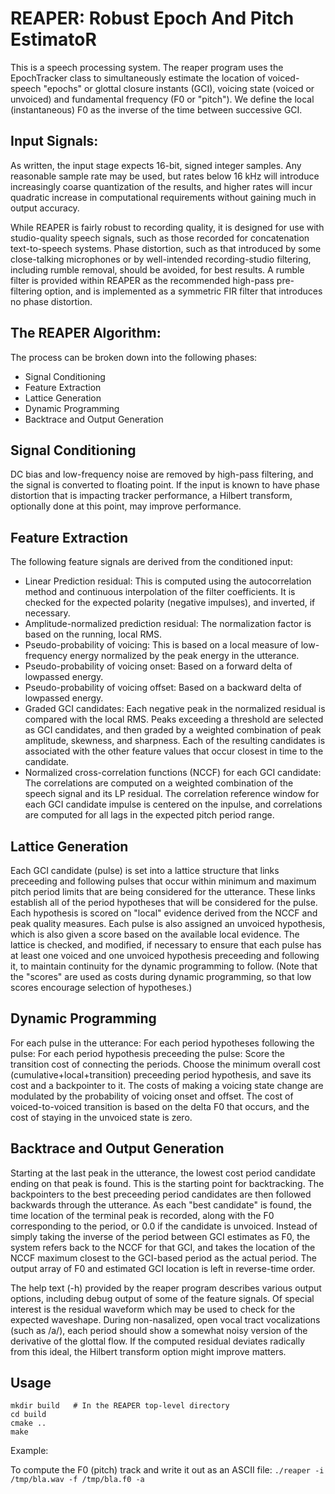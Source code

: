 # REAPER: Robust Epoch And Pitch EstimatoR

This is a speech processing system.  The reaper program uses the
EpochTracker class to simultaneously estimate the location of
voiced-speech "epochs" or glottal closure instants (GCI), voicing
state (voiced or unvoiced) and fundamental frequency (F0 or "pitch").
We define the local (instantaneous) F0 as the inverse of the time
between successive GCI.


## Input Signals:

As written, the input stage expects 16-bit, signed integer samples.
Any reasonable sample rate may be used, but rates below 16 kHz will
introduce increasingly coarse quantization of the results, and higher
rates will incur quadratic increase in computational requirements
without gaining much in output accuracy.

While REAPER is fairly robust to recording quality, it is designed for
use with studio-quality speech signals, such as those recorded for
concatenation text-to-speech systems.  Phase distortion, such as that
introduced by some close-talking microphones or by well-intended
recording-studio filtering, including rumble removal, should be
avoided, for best results.  A rumble filter is provided within REAPER
as the recommended high-pass pre-filtering option, and is implemented
as a symmetric FIR filter that introduces no phase distortion.


## The REAPER Algorithm:

The process can be broken down into the following phases:
* Signal Conditioning
* Feature Extraction
* Lattice Generation
* Dynamic Programming
* Backtrace and Output Generation


## Signal Conditioning

DC bias and low-frequency noise are removed by high-pass filtering,
and the signal is converted to floating point.  If the input is known
to have phase distortion that is impacting tracker performance, a
Hilbert transform, optionally done at this point, may improve
performance.


## Feature Extraction

The following feature signals are derived from the conditioned input:
* Linear Prediction residual:
  This is computed using the autocorrelation method and continuous
  interpolation of the filter coefficients.  It is checked for the
  expected polarity (negative impulses), and inverted, if necessary.
* Amplitude-normalized prediction residual:
  The normalization factor is based on the running, local RMS.
* Pseudo-probability of voicing:
  This is based on a local measure of low-frequency energy normalized
  by the peak energy in the utterance.
* Pseudo-probability of voicing onset:
  Based on a forward delta of lowpassed energy.
* Pseudo-probability of voicing offset:
  Based on a backward delta of lowpassed energy.
* Graded GCI candidates:
  Each negative peak in the normalized residual is compared with the
  local RMS.  Peaks exceeding a threshold are selected as GCI candidates,
  and then graded by a weighted combination of peak amplitude, skewness,
  and sharpness. Each of the resulting candidates is associated with the
  other feature values that occur closest in time to the candidate.
* Normalized cross-correlation functions (NCCF) for each GCI candidate:
  The correlations are computed on a weighted combination of the speech
  signal and its LP residual.  The correlation reference window for
  each GCI candidate impulse is centered on the inpulse, and
  correlations are computed for all lags in the expected pitch period range.


## Lattice Generation

Each GCI candidate (pulse) is set into a lattice structure that links
preceeding and following pulses that occur within minimum and maximum
pitch period limits that are being considered for the utterance.
These links establish all of the period hypotheses that will be
considered for the pulse.  Each hypothesis is scored on "local"
evidence derived from the NCCF and peak quality measures.  Each pulse
is also assigned an unvoiced hypothesis, which is also given a score
based on the available local evidence.  The lattice is checked, and
modified, if necessary to ensure that each pulse has at least one
voiced and one unvoiced hypothesis preceeding and following it, to
maintain continuity for the dynamic programming to follow.
(Note that the "scores" are used as costs during dynamic programming,
so that low scores encourage selection of hypotheses.)


## Dynamic Programming

For each pulse in the utterance:
  For each period hypotheses following the pulse:
    For each period hypothesis preceeding the pulse:
      Score the transition cost of connecting the periods.  Choose the
      minimum overall cost (cumulative+local+transition) preceeding
      period hypothesis, and save its cost and a backpointer to it.
      The costs of making a voicing state change are modulated by the
      probability of voicing onset and offset.  The cost of
      voiced-to-voiced transition is based on the delta F0 that
      occurs, and the cost of staying in the unvoiced state is zero.


## Backtrace and Output Generation

Starting at the last peak in the utterance, the lowest cost period
candidate ending on that peak is found.  This is the starting point
for backtracking.  The backpointers to the best preceeding period
candidates are then followed backwards through the utterance.  As each
"best candidate" is found, the time location of the terminal peak is
recorded, along with the F0 corresponding to the period, or 0.0 if the
candidate is unvoiced.  Instead of simply taking the inverse of the
period between GCI estimates as F0, the system refers back to the NCCF
for that GCI, and takes the location of the NCCF maximum closest to
the GCI-based period as the actual period.  The output array of F0 and
estimated GCI location is left in reverse-time order.

The help text (-h) provided by the reaper program describes various
output options, including debug output of some of the feature signals.
Of special interest is the residual waveform which may be used to
check for the expected waveshape.  During non-nasalized, open vocal
tract vocalizations (such as /a/), each period should show a somewhat
noisy version of the derivative of the glottal flow.  If the computed
residual deviates radically from this ideal, the Hilbert transform
option might improve matters.


## Usage
```
mkdir build   # In the REAPER top-level directory
cd build
cmake ..
make
```
Example:

To compute the F0 (pitch) track and write it out as an ASCII file:
`./reaper -i /tmp/bla.wav -f /tmp/bla.f0 -a`
